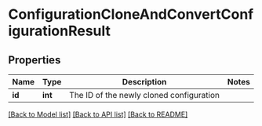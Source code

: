 # ConfigurationCloneAndConvertConfigurationResult

## Properties
Name | Type | Description | Notes
------------ | ------------- | ------------- | -------------
**id** | **int** | The ID of the newly cloned configuration | 

[[Back to Model list]](../README.md#documentation-for-models) [[Back to API list]](../README.md#documentation-for-api-endpoints) [[Back to README]](../README.md)


